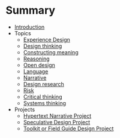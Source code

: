 # Summary

* [Introduction](README.md)
* Topics
   * [Experience Design](topics/experience_design.md)
   * [Design thinking](topics/design_thinking.md)
   * [Constructing meaning](topics/constructing_meaning.md)
   * [Reasoning](topics/reasoning.md)
   * [Open design](topics/open_design.md)
   * [Language](topics/language.md)
   * [Narrative](topics/narrative.md)
   * [Design research](topics/design_research.md)
   * [Risk](topics/risk.md)
   * [Critical thinking](topics/critical_thinking.md)
   * [Systems thinking](topics/systems_thinking.md)
* Projects
   * [Hypertext Narrative Project](projects/hypertext_narrative_project.md)
   * [Speculative Design Project](projects/speculative_design_project.md)
   * [Toolkit or Field Guide Design Project](projects/toolkit_or_field_guide_design_project.md)

